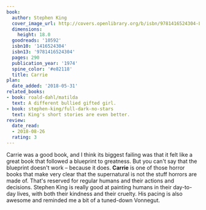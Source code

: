 ```yaml
---
book:
  author: Stephen King
  cover_image_url: http://covers.openlibrary.org/b/isbn/9781416524304-L.jpg
  dimensions:
    height: 18.0
  goodreads: '10592'
  isbn10: '1416524304'
  isbn13: '9781416524304'
  pages: 290
  publication_year: '1974'
  spine_color: '#e82118'
  title: Carrie
plan:
  date_added: '2018-05-31'
related_books:
- book: roald-dahl/matilda
  text: A different bullied gifted girl.
- book: stephen-king/full-dark-no-stars
  text: King's short stories are even better.
review:
  date_read:
  - 2018-08-26
  rating: 3
---
```


Carrie was a good book, and I think its biggest failing was that it felt like a great book that followed a blueprint to
greatness. But you can't say that the blueprint doesn't work – because it does. **Carrie** is one of those horror books
that make very clear that the supernatural is not the stuff horrors are made of. That's reserved for regular humans and
their actions and decisions. Stephen King is really good at painting humans in their day-to-day lives, with both their
kindness and their cruelty. His pacing is also awesome and reminded me a bit of a tuned-down Vonnegut.

